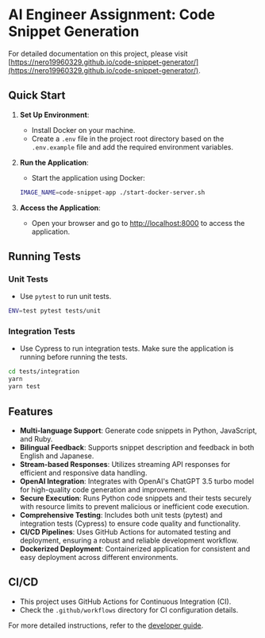 # AI Engineer Assignment: Code Snippet Generation

For detailed documentation on this project, please visit [https://nero19960329.github.io/code-snippet-generator/](https://nero19960329.github.io/code-snippet-generator/).

## Quick Start

1. **Set Up Environment**:
    - Install Docker on your machine.
    - Create a `.env` file in the project root directory based on the `.env.example` file and add the required environment variables.

2. **Run the Application**:
    - Start the application using Docker:

    ```bash
    IMAGE_NAME=code-snippet-app ./start-docker-server.sh
    ```

3. **Access the Application**:
    - Open your browser and go to [http://localhost:8000](http://localhost:8000) to access the application.

## Running Tests

### Unit Tests
- Use `pytest` to run unit tests.

```bash
ENV=test pytest tests/unit
```

### Integration Tests
- Use Cypress to run integration tests. Make sure the application is running before running the tests.

```bash
cd tests/integration
yarn
yarn test
```

## Features

- **Multi-language Support**: Generate code snippets in Python, JavaScript, and Ruby.
- **Bilingual Feedback**: Supports snippet description and feedback in both English and Japanese.
- **Stream-based Responses**: Utilizes streaming API responses for efficient and responsive data handling.
- **OpenAI Integration**: Integrates with OpenAI's ChatGPT 3.5 turbo model for high-quality code generation and improvement.
- **Secure Execution**: Runs Python code snippets and their tests securely with resource limits to prevent malicious or inefficient code execution.
- **Comprehensive Testing**: Includes both unit tests (pytest) and integration tests (Cypress) to ensure code quality and functionality.
- **CI/CD Pipelines**: Uses GitHub Actions for automated testing and deployment, ensuring a robust and reliable development workflow.
- **Dockerized Deployment**: Containerized application for consistent and easy deployment across different environments.

## CI/CD

- This project uses GitHub Actions for Continuous Integration (CI).
- Check the `.github/workflows` directory for CI configuration details.

For more detailed instructions, refer to the [developer guide](https://nero19960329.github.io/code-snippet-generator/developer_guide.html).
